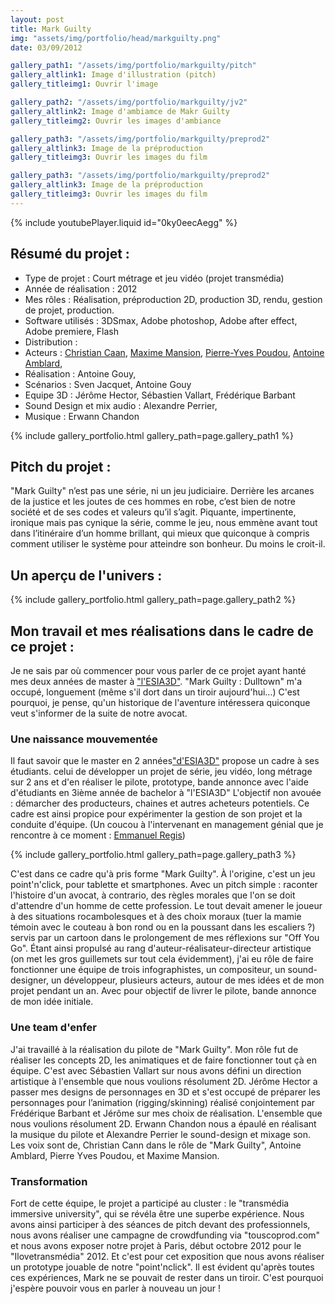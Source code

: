```yaml
---
layout: post
title: Mark Guilty
img: "assets/img/portfolio/head/markguilty.png"
date: 03/09/2012

gallery_path1: "/assets/img/portfolio/markguilty/pitch"
gallery_altlink1: Image d'illustration (pitch)
gallery_titleimg1: Ouvrir l'image

gallery_path2: "/assets/img/portfolio/markguilty/jv2"
gallery_altlink2: Image d'ambiamce de Makr Guilty
gallery_titleimg2: Ouvrir les images d'ambiance

gallery_path3: "/assets/img/portfolio/markguilty/preprod2"
gallery_altlink3: Image de la préproduction
gallery_titleimg3: Ouvrir les images du film

gallery_path3: "/assets/img/portfolio/markguilty/preprod2"
gallery_altlink3: Image de la préproduction
gallery_titleimg3: Ouvrir les images du film
---
```


{% include youtubePlayer.liquid id="0ky0eecAegg" %}  

## Résumé du projet :
  - Type de projet : Court métrage et jeu vidéo (projet transmédia)
  - Année de réalisation : 2012
  - Mes rôles : Réalisation, préproduction 2D, production 3D, rendu, gestion de projet, production.
  - Software utilisés : 3DSmax, Adobe photoshop, Adobe after effect, Adobe premiere, Flash
  - Distribution :
   - Acteurs : [Christian Caan]({{site.data.links.christancaan}}), [Maxime Mansion]({{site.data.links.maximemansion}}), [Pierre-Yves Poudou]({{site.data.links.pierreyvespoudou}}), [Antoine Amblard]({{site.data.links.antoineamblard}}),
   - Réalisation : Antoine Gouy,
   - Scénarios : Sven Jacquet, Antoine Gouy
   - Equipe 3D : Jérôme Hector, Sébastien Vallart, Frédérique Barbant
   - Sound Design et mix audio : Alexandre Perrier,
   - Musique : Erwann Chandon
   
{% include gallery_portfolio.html gallery_path=page.gallery_path1 %}

## Pitch du projet :
"Mark Guilty" n’est pas une série, ni un jeu judiciaire. Derrière les arcanes de la justice et les joutes de ces hommes en robe, c’est bien de notre société et de ses codes et valeurs qu’il s’agit. Piquante, impertinente, ironique mais pas cynique la série, comme le jeu, nous emmène avant tout dans l’itinéraire d’un homme brillant, qui mieux que quiconque à compris comment utiliser le système pour atteindre son bonheur. Du moins le croit-il.

## Un aperçu de l'univers :
{% include gallery_portfolio.html gallery_path=page.gallery_path2 %}

## Mon travail et mes réalisations dans le cadre de ce projet :
Je ne sais par où commencer pour vous parler de ce projet ayant hanté mes deux années de master à ["l'ESIA3D"]({{site.data.links.esia3d}}). "Mark Guilty : Dulltown" m'a occupé, longuement (même s'il dort dans un tiroir aujourd'hui...) C'est pourquoi, je pense, qu'un historique de l'aventure intéressera quiconque veut s'informer de la suite de notre avocat.

### Une naissance mouvementée
Il faut savoir que le master en 2 années["d'ESIA3D"]({{site.data.links.esia3d}}) propose un cadre à ses étudiants. celui de développer un projet de série, jeu vidéo, long métrage sur 2 ans et d'en réaliser le pilote, prototype, bande annonce avec l'aide d'étudiants en 3ième année de bachelor à "l'ESIA3D" L'objectif non avouée : démarcher des producteurs, chaines et autres acheteurs potentiels.
Ce cadre est ainsi propice pour expérimenter la gestion de son projet et la conduite d'équipe. (Un coucou à l'intervenant en management génial que je rencontre à ce moment : [Emmanuel Regis]({{site.data.links.emmanuelregis}}))

{% include gallery_portfolio.html gallery_path=page.gallery_path3 %}

C'est dans ce cadre qu'à pris forme "Mark Guilty". À l'origine, c'est un jeu point'n'click, pour tablette et smartphones. Avec un pitch simple : raconter l'histoire d'un avocat, à contrario, des règles morales que l'on se doit d'attendre d'un homme de cette profession.
Le tout devait amener le joueur à des situations rocambolesques et à des choix moraux (tuer la mamie témoin avec le couteau à bon rond ou en la poussant dans les escaliers ?) servis par un cartoon dans le prolongement de mes réflexions sur "Off You Go". Étant ainsi propulsé au rang d'auteur-réalisateur-directeur artistique (on met les gros guillemets sur tout cela évidemment), j'ai eu rôle de faire fonctionner une équipe de trois infographistes, un compositeur, un sound-designer, un développeur, plusieurs acteurs, autour de mes idées et de mon projet pendant un an. Avec pour objectif de livrer le pilote, bande annonce de mon idée initiale.

### Une team d'enfer
J'ai travaillé à la réalisation du pilote de "Mark Guilty". Mon rôle fut de réaliser les concepts 2D, les animatiques et de faire fonctionner tout çà en équipe. C'est avec Sébastien Vallart sur nous avons défini un direction artistique à l'ensemble que nous voulions résolument 2D. Jérôme Hector a passer mes designs de personnages en 3D et s'est occupé de préparer les personnages pour l’animation (rigging/skinning) réalisé conjointement par Frédérique Barbant et Jérôme sur mes choix de réalisation.
L'ensemble que nous voulions résolument 2D.
Erwann Chandon nous a épaulé en réalisant la musique du pilote et Alexandre Perrier le sound-design et mixage son. Les voix sont de, Christian Cann dans le rôle de "Mark Guilty", Antoine Amblard, Pierre Yves Poudou, et Maxime Mansion.

### Transformation
Fort de cette équipe, le projet a participé au cluster : le "transmédia immersive university", qui se révéla être une superbe expérience. Nous avons ainsi participer à des séances de pitch devant des professionnels, nous avons réaliser une campagne de crowdfunding via "touscoprod.com" et nous avons exposer notre projet à Paris, début octobre 2012 pour le "Ilovetransmédia" 2012. Et c'est pour cet exposition que nous avons réaliser un prototype jouable de notre "point'nclick".
Il est évident qu'après toutes ces expériences, Mark ne se pouvait de rester dans un tiroir. C'est pourquoi j'espère pouvoir vous en parler à nouveau un jour !


